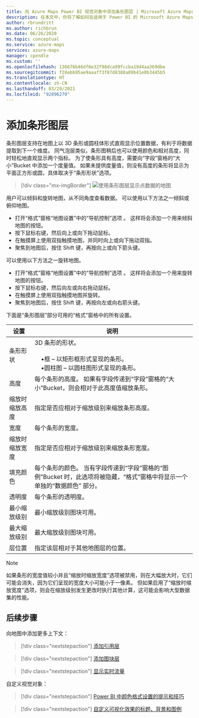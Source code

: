 ```yaml
---
title: 向 Azure Maps Power BI 视觉对象中添加条形图层 | Microsoft Azure Maps
description: 在本文中，你将了解如何在适用于 Power BI 的 Microsoft Azure Maps 视觉对象中使用条形图层。
author: rbrundritt
ms.author: richbrun
ms.date: 06/26/2020
ms.topic: conceptual
ms.service: azure-maps
services: azure-maps
manager: cpendle
ms.custom: ''
ms.openlocfilehash: 136676b46df6e32f98dca99fccba19d4aa369dbe
ms.sourcegitcommit: f28ebb95ae9aaaff3f87d8388a09b41e0b3445b5
ms.translationtype: HT
ms.contentlocale: zh-CN
ms.lasthandoff: 03/29/2021
ms.locfileid: "92896270"
---
```

# <a name="add-a-bar-chart-layer"></a>添加条形图层

条形图层支持在地图上以 3D 条形或圆柱体形式直观显示位置数据，有利于将数据提取到下一个维度。 同气泡层类似，条形图稍后也可以使用颜色和相对高度，同时轻松地直观显示两个指标。 为了使条形具有高度，需要向“字段”窗格的“大小”Bucket 中添加一个度量值。 如果未提供度量值，则没有高度的条形将显示为平面正方形或圆，具体取决于“条形形状”选项。

> [!div class="mx-imgBorder"]
> ![使用条形图层显示点数据的地图](media/power-bi-visual/bar-chart-layer-styled.png)

用户可以倾斜和旋转地图，从不同角度查看数据。 可以使用以下方法之一倾斜或俯仰地图。

-   打开“格式”窗格“地图设置”中的“导航控制”选项  。 这样将会添加一个用来倾斜地图的按钮。
-   按下鼠标右键，然后向上或向下拖动鼠标。
-   在触摸屏上使用双指触摸地图，并同时向上或向下拖动双指。
-   聚焦到地图后，按住 Shift 键，再按向上或向下箭头键。 

可以使用以下方法之一旋转地图。

-   打开“格式”窗格“地图设置”中的“导航控制”选项  。 这样将会添加一个用来旋转地图的按钮。
-   按下鼠标右键，然后向左或向右拖动鼠标。
-   在触摸屏上使用双指触摸地图并旋转。
-   聚焦到地图后，按住 Shift 键，再按向左或向右箭头键。  

下面是“条形图层”部分可用的“格式”窗格中的所有设置。

| 设置              | 说明      |
|----------------------|------------------|
| 条形形状            | 3D 条形的形状。<br/><br/>&nbsp;&nbsp;&nbsp;&nbsp;•框 – 以矩形框形式呈现的条形。<br/>&nbsp;&nbsp;&nbsp;&nbsp;•圆柱图 – 以圆柱图形式呈现的条形。 |
| 高度               | 每个条形的高度。 如果有字段传递到“字段”窗格的“大小”Bucket，则会相对于此高度值缩放条形。 |
| 缩放时缩放高度 | 指定是否应相对于缩放级别来缩放条形高度。 |
| 宽度                | 每个条形的宽度。  |
| 缩放时缩放宽度  | 指定是否应相对于缩放级别来缩放条形宽度。  |
| 填充颜色           | 每个条形的颜色。 当有字段传递到“字段”窗格的“图例”Bucket 时，此选项将被隐藏，“格式”窗格中将显示一个单独的“数据颜色” 部分。 |
| 透明度         | 每个条形的透明度。 |
| 最小缩放级别             | 最小缩放级别图块可用。 |
| 最大缩放级别             | 最大缩放级别图块可用。 |
| 层位置       | 指定该层相对于其他地图层的位置。 |

> [!NOTE]
> 如果条形的宽度值较小并且“缩放时缩放宽度”选项被禁用，则在大幅放大时，它们可能会消失，因为它们呈现的宽度大小可能小于一像素。 但如果启用了“缩放时缩放宽度”选项，则会在缩放级别发生更改时执行其他计算，这可能会影响大型数据集的性能。

## <a name="next-steps"></a>后续步骤

向地图中添加更多上下文：

> [!div class="nextstepaction"]
> [添加引用层](power-bi-visual-add-reference-layer.md)

> [!div class="nextstepaction"]
> [添加图块层](power-bi-visual-add-tile-layer.md)

> [!div class="nextstepaction"]
> [显示实时流量](power-bi-visual-show-real-time-traffic.md)

自定义视觉对象：

> [!div class="nextstepaction"]
> [Power BI 中颜色格式设置的提示和技巧](/power-bi/visuals/service-tips-and-tricks-for-color-formatting)

> [!div class="nextstepaction"]
> [自定义可视化效果的标题、背景和图例](/power-bi/visuals/power-bi-visualization-customize-title-background-and-legend)